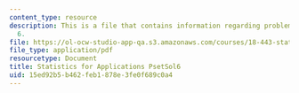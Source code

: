 ```yaml
---
content_type: resource
description: This is a file that contains information regarding problem set solution
  6.
file: https://ol-ocw-studio-app-qa.s3.amazonaws.com/courses/18-443-statistics-for-applications-spring-2015/15ed92b5b462feb1878e3fe0f689c0a4_MIT18_443S15_PsetSol6.pdf
file_type: application/pdf
resourcetype: Document
title: Statistics for Applications PsetSol6
uid: 15ed92b5-b462-feb1-878e-3fe0f689c0a4
---
```

